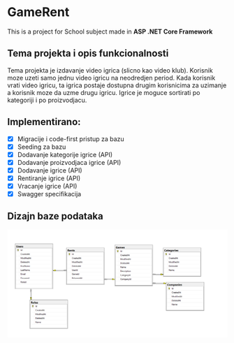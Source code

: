 **GameRent**
========
This is a project for School subject made in **ASP .NET Core Framework**  

Tema projekta i opis funkcionalnosti
------------
Tema projekta je izdavanje video igrica (slicno kao video klub). Korisnik moze uzeti samo jednu video igricu na neodredjen period. Kada korisnik vrati video igricu, ta igrica postaje dostupna drugim korisnicima za uzimanje a korisnik moze da uzme drugu igricu. Igrice je moguce sortirati po kategoriji i po proizvodjacu.

Implementirano:  
---------------
- [x] Migracije i code-first pristup za bazu
- [x] Seeding za bazu
- [x] Dodavanje kategorije igrice (API)
- [x] Dodavanje proizvodjaca igrice (API)
- [x] Dodavanje igrice (API)
- [x] Rentiranje igrice (API)
- [x] Vracanje igrice (API)
- [x] Swagger specifikacija

Dizajn baze podataka
--------------------
![Database design](gamerent_db_design.png "GameRent Database Design")
    
